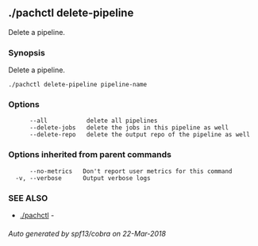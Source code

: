 ## ./pachctl delete-pipeline

Delete a pipeline.

### Synopsis


Delete a pipeline.

```
./pachctl delete-pipeline pipeline-name
```

### Options

```
      --all           delete all pipelines
      --delete-jobs   delete the jobs in this pipeline as well
      --delete-repo   delete the output repo of the pipeline as well
```

### Options inherited from parent commands

```
      --no-metrics   Don't report user metrics for this command
  -v, --verbose      Output verbose logs
```

### SEE ALSO
* [./pachctl](./pachctl.md)	 - 

###### Auto generated by spf13/cobra on 22-Mar-2018

